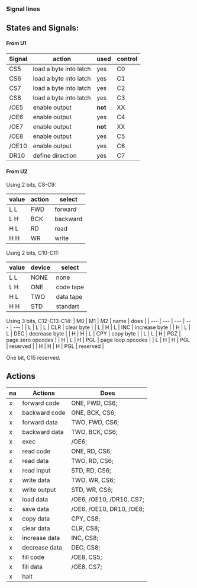 
### Signal lines

## States and Signals:

#### From U1

| Signal | action | used | control |
| --- | --- | --- | --- |
| CS5 | load a byte into latch | yes | C0 |
| CS6 | load a byte into latch | yes | C1 | 
| CS7 | load a byte into latch | yes | C2 |
| CS8 | load a byte into latch | yes | C3 |
| /OE5 | enable output | **not** | XX |
| /OE6 | enable output | yes | C4 |
| /OE7 | enable output | **not** | XX |
| /OE8 | enable output | yes | C5 |
| /OE10 | enable output | yes | C6 |
| DR10 | define direction | yes | C7 |

#### From U2

Using 2 bits, C8-C9:

| value | action | select |
| --- | --- | --- | 
| L L | FWD | forward  |
| L H | BCK | backward | 
| H L | RD | read  | 
| H H | WR | write |  

Using 2 bits, C10-C11:

| value | device | select |
| --- | --- | --- |
| L L | NONE | none |
| L H | ONE | code tape |
| H L | TWO | data tape |
| H H | STD | standart |

Using 3 bits, C12-C13-C14:
| M0 | M1 | M2 | name | does | 
| --- | --- | --- | --- | --- |
| L | L | L | CLR | clear byte | 
| L | H | L | INC | increase byte | 
| H | L | L | DEC | decrease byte | 
| H | H | L | CPY | copy byte | 
| L | L | H | PGZ | page zero opcodes |
| H | L | H | PGL | page loop opcodes |
| L | H | H | PGL | reserved |
| H | H | H | PGL | reserved |

One bit, C15 reserved.

## Actions

| na | Actions | Does |
| -- | -- | -- |
| x | forward code  | ONE, FWD, CS6; |
| x | backward code | ONE, BCK, CS6; | 
| x | forward data | TWO, FWD, CS6; |
| x | backward data | TWO, BCK, CS6; |
| x | exec | /OE6; |
| x | read code | ONE, RD, CS6; |
| x | read data | TWO, RD, CS6; |
| x | read input | STD, RD, CS6; |
| x | write data | TWO, WR, CS6; |
| x | write output | STD, WR, CS6; |
| x | load data | /OE6, /OE10, /DR10, CS7; |
| x | save data | /OE6, /OE10, DR10, /OE8; |
| x | copy data | CPY, CS8; |
| x | clear data | CLR, CS8; |
| x | increase data | INC, CS8; |
| x | decrease data | DEC, CS8; |
| x | fill code | /OE8, CS5; |
| x | fill data | /OE8, CS7; |
| x | halt |



